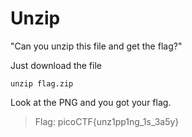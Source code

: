 # Unzip

"Can you unzip this file and get the flag?"

Just download the file

`unzip flag.zip`

Look at the PNG and you got your flag.

> Flag: picoCTF{unz1pp1ng_1s_3a5y}
